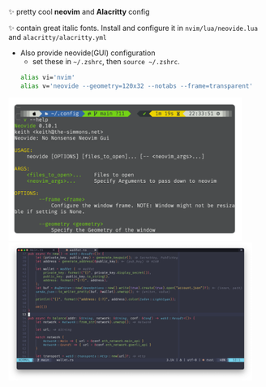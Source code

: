 :sparkles: pretty cool **neovim** and **Alacritty** config

:sparkles: contain great italic fonts. Install and configure it in `nvim/lua/neovide.lua` and `alacritty/alacritty.yml`

- Also provide neovide(GUI) configuration
    - set these in `~/.zshrc`, then `source ~/.zshrc`.
    ```sh
    alias vi='nvim'
    alias v='neovide --geometry=120x32 --notabs --frame=transparent'
    ```
    
    

<img src="pictures/p1.png" style="zoom:45%">

<img src="pictures/p2.png" style="zoom:47%">
